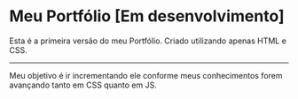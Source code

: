 # Meu Portfólio [Em desenvolvimento]

Esta é a primeira versão do meu Portfólio. Criado utilizando apenas HTML e CSS.

---

Meu objetivo é ir incrementando ele conforme meus conhecimentos forem avançando tanto em CSS quanto em JS.

